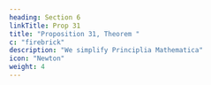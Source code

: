 ```yaml
---
heading: Section 6
linkTitle: Prop 31
title: "Proposition 31, Theorem "
c: "firebrick"
description: "We simplify Principlia Mathematica"
icon: "Newton"
weight: 4
---
```

